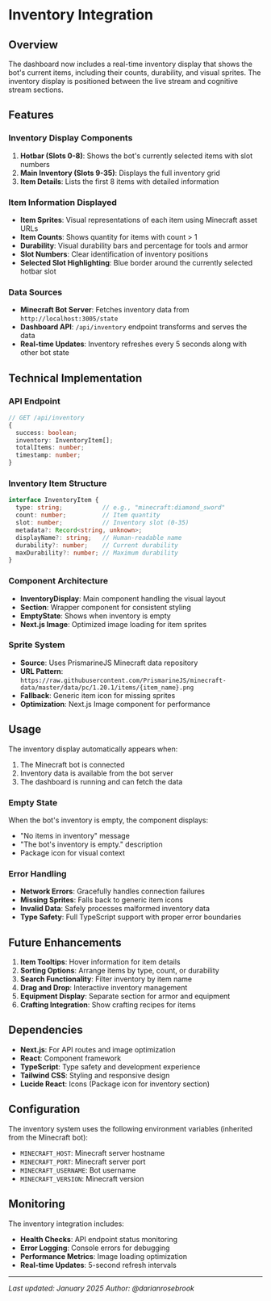 # Inventory Integration

## Overview

The dashboard now includes a real-time inventory display that shows the bot's current items, including their counts, durability, and visual sprites. The inventory display is positioned between the live stream and cognitive stream sections.

## Features

### Inventory Display Components

1. **Hotbar (Slots 0-8)**: Shows the bot's currently selected items with slot numbers
2. **Main Inventory (Slots 9-35)**: Displays the full inventory grid
3. **Item Details**: Lists the first 8 items with detailed information

### Item Information Displayed

- **Item Sprites**: Visual representations of each item using Minecraft asset URLs
- **Item Counts**: Shows quantity for items with count > 1
- **Durability**: Visual durability bars and percentage for tools and armor
- **Slot Numbers**: Clear identification of inventory positions
- **Selected Slot Highlighting**: Blue border around the currently selected hotbar slot

### Data Sources

- **Minecraft Bot Server**: Fetches inventory data from `http://localhost:3005/state`
- **Dashboard API**: `/api/inventory` endpoint transforms and serves the data
- **Real-time Updates**: Inventory refreshes every 5 seconds along with other bot state

## Technical Implementation

### API Endpoint

```typescript
// GET /api/inventory
{
  success: boolean;
  inventory: InventoryItem[];
  totalItems: number;
  timestamp: number;
}
```

### Inventory Item Structure

```typescript
interface InventoryItem {
  type: string;           // e.g., "minecraft:diamond_sword"
  count: number;          // Item quantity
  slot: number;           // Inventory slot (0-35)
  metadata?: Record<string, unknown>;
  displayName?: string;   // Human-readable name
  durability?: number;    // Current durability
  maxDurability?: number; // Maximum durability
}
```

### Component Architecture

- **InventoryDisplay**: Main component handling the visual layout
- **Section**: Wrapper component for consistent styling
- **EmptyState**: Shows when inventory is empty
- **Next.js Image**: Optimized image loading for item sprites

### Sprite System

- **Source**: Uses PrismarineJS Minecraft data repository
- **URL Pattern**: `https://raw.githubusercontent.com/PrismarineJS/minecraft-data/master/data/pc/1.20.1/items/{item_name}.png`
- **Fallback**: Generic item icon for missing sprites
- **Optimization**: Next.js Image component for performance

## Usage

The inventory display automatically appears when:

1. The Minecraft bot is connected
2. Inventory data is available from the bot server
3. The dashboard is running and can fetch the data

### Empty State

When the bot's inventory is empty, the component displays:
- "No items in inventory" message
- "The bot's inventory is empty." description
- Package icon for visual context

### Error Handling

- **Network Errors**: Gracefully handles connection failures
- **Missing Sprites**: Falls back to generic item icons
- **Invalid Data**: Safely processes malformed inventory data
- **Type Safety**: Full TypeScript support with proper error boundaries

## Future Enhancements

1. **Item Tooltips**: Hover information for item details
2. **Sorting Options**: Arrange items by type, count, or durability
3. **Search Functionality**: Filter inventory by item name
4. **Drag and Drop**: Interactive inventory management
5. **Equipment Display**: Separate section for armor and equipment
6. **Crafting Integration**: Show crafting recipes for items

## Dependencies

- **Next.js**: For API routes and image optimization
- **React**: Component framework
- **TypeScript**: Type safety and development experience
- **Tailwind CSS**: Styling and responsive design
- **Lucide React**: Icons (Package icon for inventory section)

## Configuration

The inventory system uses the following environment variables (inherited from the Minecraft bot):

- `MINECRAFT_HOST`: Minecraft server hostname
- `MINECRAFT_PORT`: Minecraft server port
- `MINECRAFT_USERNAME`: Bot username
- `MINECRAFT_VERSION`: Minecraft version

## Monitoring

The inventory integration includes:

- **Health Checks**: API endpoint status monitoring
- **Error Logging**: Console errors for debugging
- **Performance Metrics**: Image loading optimization
- **Real-time Updates**: 5-second refresh intervals

---

*Last updated: January 2025*
*Author: @darianrosebrook*
